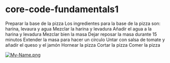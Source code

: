 # core-code-fundamentals1
Preparar la base de la pizza
Los ingredientes para la base de la pizza son: harina, levaura y agua
Mezclar la harina y levadura
Añadir el agua a la harina y levadura
Mezclar bien la masa
Dejar reposar la masa durante 15 minutos
Extender la masa para hacer un círculo
Untar con salsa de tomate y añadir el queso y el jamón
Hornear la pizza
Cortar la pizza
Comer la pizza

[![My-Name.png](https://i.postimg.cc/Bv39KBpV/My-Name.png)](https://postimg.cc/PCSRGZBW)
